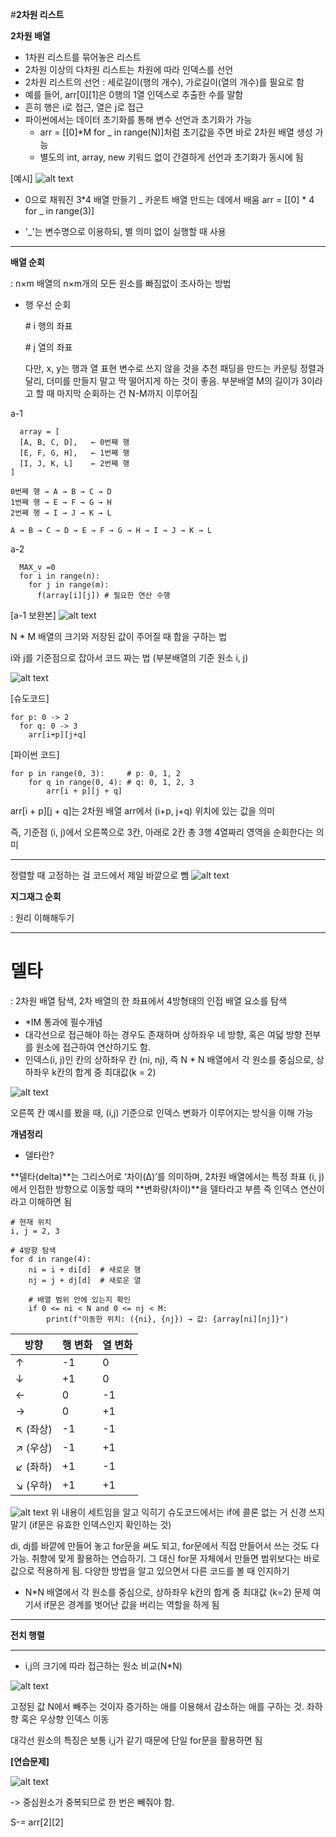 #**2차원 리스트**

**2차원 배열**

- 1차원 리스트를 묶어놓은 리스트
- 2차원 이상의 다차원 리스트는 차원에 따라 인덱스를 선언
- 2차원 리스트의 선언 : 세로길이(행의 개수), 가로길이(열의 개수)를 필요로 함
- 예를 들어, arr[0][1]은 0행의 1열 인덱스로 추출한 수를 말함
- 흔히 행은 i로 접근, 열은 j로 접근
- 파이썬에서는 데이터 초기화를 통해 변수 선언과 초기화가 가능
  - arr = [[0]*M for _ in range(N)]처럼 초기값을 주면 바로 2차원 배열 생성 가능
  - 별도의 int, array, new 키워드 없이 간결하게 선언과 초기화가 동시에 됨

[예시]
![alt text](image.png)

* 0으로 채워진 3*4 배열 만들기 _ 카운트 배열 만드는 데에서 배움
    arr = [[0] * 4 for _ in range(3)]


+ '_'는 변수명으로 이용하되, 별 의미 없이 실행할 때 사용
  
---
**배열 순회**

: n×m 배열의 n×m개의 모든 원소를 빠짐없이 조사하는 방법

* 행 우선 순회
  
  \#  i 행의 좌표

  \#  j 열의 좌표

  다만, x, y는 행과 열 표현 변수로 쓰지 않을 것을 추천
  패딩을 만드는 카운팅 정렬과 달리, 더미를 만들지 말고 딱 떨어지게 하는 것이 좋음. 
  부분배열 M의 길이가 3이라고 할 때 마지막 순회하는 건 N-M까지 이루어짐

a-1
```
  array = [
  [A, B, C, D],   ← 0번째 행
  [E, F, G, H],   ← 1번째 행
  [I, J, K, L]    ← 2번째 행
]

0번째 행 → A → B → C → D
1번째 행 → E → F → G → H
2번째 행 → I → J → K → L

A → B → C → D → E → F → G → H → I → J → K → L

```
a-2
```
  MAX_v =0
  for i in range(n):
    for j in range(m):
      f(array[i][j]) # 필요한 연산 수행
```

[a-1 보완본]
![alt text](image-1.png)

N * M 배열의 크기와 저장된 값이 주어질 때 합을 구하는 법

i와 j를 기준점으로 잡아서 코드 짜는 법 (부분배열의 기준 원소 i, j)

![alt text](image-4.png)

[슈도코드]
```
for p: 0 -> 2
  for q: 0 -> 3
    arr[i+p][j+q]
```
[파이썬 코드]

```
for p in range(0, 3):     # p: 0, 1, 2
    for q in range(0, 4): # q: 0, 1, 2, 3
        arr[i + p][j + q]
```
arr[i + p][j + q]는 2차원 배열 arr에서 (i+p, j+q) 위치에 있는 값을 의미

즉, 기준점 (i, j)에서 오른쪽으로 3칸, 아래로 2칸 총 3행 4열짜리 영역을 순회한다는 의미

---

정렬할 때 고정하는 걸 코드에서 제일 바깥으로 뺌
![alt text](image-2.png)

**지그재그 순회**

: 원리 이해해두기

---

# 델타 

: 2차원 배열 탐색, 2차 배열의 한 좌표에서 4방형태의 인접 배열 요소를 탐색

- *IM 통과에 필수개념
- 대각선으로 접근해야 하는 경우도 존재하며 상하좌우 네 방향, 혹은 여덟 방향 전부를 원소에 접근하여 연산하기도 함.
- 인덱스(i, j)인 칸의 상하좌우 칸 (ni, nj), 즉 N * N 배열에서 각 원소를 중심으로, 상하좌우 k칸의 합계 중 최대값(k = 2)

![alt text](image-3.png)

오른쪽 칸 예시를 봤을 때, (i,j) 기준으로 인덱스 변화가 이루어지는 방식을 이해 가능

**개념정리**
* 델타란?

**델타(delta)**는 그리스어로 ‘차이(Δ)’를 의미하며, 2차원 배열에서는 특정 좌표 (i, j)에서 인접한 방향으로 이동할 때의 **변화량(차이)**을 델타라고 부름
즉 인덱스 연산이라고 이해하면 됨

```
# 현재 위치
i, j = 2, 3

# 4방향 탐색
for d in range(4):
    ni = i + di[d]  # 새로운 행
    nj = j + dj[d]  # 새로운 열
    
    # 배열 범위 안에 있는지 확인
    if 0 <= ni < N and 0 <= nj < M:
        print(f"이동한 위치: ({ni}, {nj}) → 값: {array[ni][nj]}")
```
| 방향     | 행 변화 | 열 변화 |
| ------ | ---- | ---- |
| ↑      | -1   | 0    |
| ↓      | +1   | 0    |
| ←      | 0    | -1   |
| →      | 0    | +1   |
| ↖ (좌상) | -1   | -1   |
| ↗ (우상) | -1   | +1   |
| ↙ (좌하) | +1   | -1   |
| ↘ (우하) | +1   | +1   |

![alt text](image-5.png)
위 내용이 세트임을 알고 익히기
슈도코드에서는 if에 콜론 없는 거 신경 쓰지 말기 (if문은 유효한 인덱스인지 확인하는 것)

di, dj를 바깥에 만들어 놓고 for문을 써도 되고, for문에서 직접 만들어서 쓰는 것도 다 가능.
취향에 맞게 활용하는 연습하기. 그 대신 for문 자체에서 만들면 범위보다는 바로 값으로 적용하게 됨.
다양한 방법을 알고 있으면서 다른 코드를 볼 때 인지하기

+ N*N 배열에서 각 원소를 중심으로, 상하좌우 k칸의 합계 중 최대값 (k=2) 문제
여기서 if문은 경계를 벗어난 값을 버리는 역할을 하게 됨

---

**전치 행렬**

---

* i,j의 크기에 따라 접근하는 원소 비교(N*N)

![alt text](image-6.png)

고정된 값 N에서 빼주는 것이자 증가하는 애를 이용해서 감소하는 애를 구하는 것. 좌하향 혹은 우상향 인덱스 이동

대각선 원소의 특징은 보통 i,j가 같기 때문에 단일 for문을 활용하면 됨

**[연습문제]**

![alt text](image-7.png)

-> 중심원소가 중복되므로 한 번은 빼줘야 함.

S-= arr[2][2]


